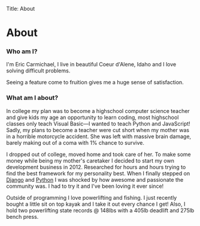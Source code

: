 Title: About

# About

### Who am I?

I'm Eric Carmichael, I live in beautiful Coeur d'Alene, Idaho and I love solving difficult problems.

Seeing a feature come to fruition gives me a huge sense of satisfaction.

### What am I about?

In college my plan was to become a highschool computer science teacher and give kids my age an opportunity to learn coding,
most highschool classes only teach Visual Basic&mdash;I wanted to teach Python and JavaScript! Sadly, my plans to become a teacher
were cut short when my mother was in a horrible motorcycle accident.  She was left with massive brain damage, barely making out of
a coma with 1% chance to survive.

I dropped out of college, moved home and took care of her. To make some money while being my mother's caretaker
I decided to start my own development business in 2012. Researched for hours and hours trying to find the best framework for
my personality best. When I finally stepped on [Django](https://www.djangoproject.com/) and [Python](http://python.org)
I was shocked by how awesome and passionate the community was. I had to try it and I've been loving it ever since!

Outside of programming I love powerlifting and fishing. I just recently bought a little sit on top kayak and I take it out
every chance I get! Also, I hold two powerlifting state records @ 148lbs with a 405lb deadlift and 275lb bench press.


